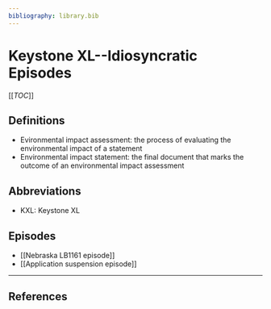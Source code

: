 ```yaml
---
bibliography: library.bib
---
```


# Keystone XL--Idiosyncratic Episodes

[[_TOC_]]

## Definitions

* Evironmental impact assessment: the process of evaluating the environmental impact of a statement
* Environmental impact statement: the final document that marks the outcome of an environmental impact assessment

## Abbreviations

* KXL: Keystone XL

## Episodes

* [[Nebraska LB1161 episode]]
* [[Application suspension episode]]

---

## References